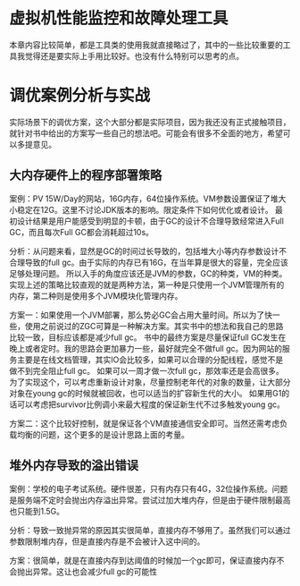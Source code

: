 # 虚拟机性能监控和故障处理工具

本章内容比较简单，都是工具类的使用我就直接略过了，其中的一些比较重要的工具我觉得还是要实际上手用比较好。也没有什么特别可以思考的点。

# 调优案例分析与实战

实际场景下的调优方案，这个大部分都是实际项目，因为我还没有正式接触项目，就针对书中给出的方案写一些自己的想法吧。可能会有很多不全面的地方，希望可以多提意见。

## 大内存硬件上的程序部署策略

案例：PV 15W/Day的网站，16G内存，64位操作系统。VM参数设置保证了堆大小稳定在12G。这里不讨论JDK版本的影响。限定条件下如何优化或者设计。
最初设计结果是用户能感受到明显的卡顿，由于GC的设计不合理导致经常进入Full GC，而且每次Full GC都会消耗超过10s。

分析：从问题来看，显然是GC的时间过长导致的，包括堆大小等内存参数设计不合理导致的full gc。由于实际的内存已有16G，在当年算是很大的容量，完全应该足够处理问题。
所以入手的角度应该还是JVM的参数，GC的种类，VM的种类。实现上述的策略比较直观的就是两种方法，第一种是只使用一个JVM管理所有的内存，第二种则是使用多个JVM模块化管理内存。

方案一：如果使用一个JVM部署，那么势必GC会占用大量时间。所以为了快一些，使用之前说过的ZGC可算是一种解决方案。其实书中的想法和我自己的思路比较一致，目标应该都是减少full
gc。
书中的最终方案是尽量保证full GC发生在晚上或者定时。我的思路会更加暴力一些，最好就完全不做full
gc。因为网站的服务主要是在线文档管理，其实IO会比较多，如果可以合理的分配线程，感觉不是做不到完全阻止full gc。
如果可以一周才做一次full gc，那效率还是会高很多。为了实现这个，可以考虑重新设计对象，尽量控制老年代的对象的数量，让大部分对象在young
gc的时候就被回收，也可以适当的扩容新生代的大小。
如果用G1的话可以考虑把survivor比例调小来最大程度的保证新生代不过多触发young gc。

方案二：这个比较好控制，就是保证各个VM直接通信安全即可。当然还需考虑负载均衡的问题，这个更多的是设计思路上面的考量。

## 堆外内存导致的溢出错误

案例：学校的电子考试系统。硬件很差，只有内存只有4G，32位操作系统。问题是服务端不定时会抛出内存溢出异常。尝试过加大堆内存，但是由于硬件限制最高也只能到1.5G。

分析：导致一致抛异常的原因其实很简单，直接内存不够用了。虽然我们可以通过参数限制堆内存，但是直接内存是不会被计入这中间的。

方案：很简单，就是在直接内存到达阈值的时候加一个gc即可，保证直接内存不会抛出异常。这让也会减少full gc的可能性